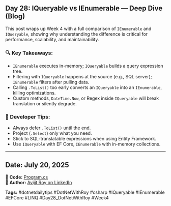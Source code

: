 ﻿## Day 28: IQueryable vs IEnumerable — Deep Dive (Blog)

This post wraps up Week 4 with a full comparison of `IEnumerable` and `IQueryable`, showing why understanding the difference is critical for performance, scalability, and maintainability.

### 🔍 Key Takeaways:

* `IEnumerable` executes in-memory; `IQueryable` builds a query expression tree.
* Filtering with `IQueryable` happens at the source (e.g., SQL server); `IEnumerable` filters after pulling data.
* Calling `.ToList()` too early converts an `IQueryable` into an `IEnumerable`, killing optimizations.
* Custom methods, `DateTime.Now`, or Regex inside `IQueryable` will break translation or silently degrade.

### 🧠 Developer Tips:

* Always defer `.ToList()` until the end.
* Project (`.Select`) only what you need.
* Stick to SQL-translatable expressions when using Entity Framework.
* Use `IQueryable` with EF Core, `IEnumerable` with in-memory collections.

---

## Date: July 20, 2025

🔗 **Code:** [Program.cs](./Program.cs)  
🔗 **Author:** [Avijit Roy on LinkedIn](https://www.linkedin.com/in/HeyAvijitRoy/)  

**Tags:** #dotnetdailytips #DotNetWithRoy #csharp #IQueryable #IEnumerable #EFCore #LINQ #Day28\_DotNetWithRoy #Week4
